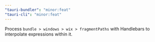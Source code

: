 ```yaml
---
"tauri-bundler": "minor:feat"
"tauri-cli": "minor:feat"
---
```


Process `bundle > windows > wix > fragmentPaths` with Handlebars to interpolate expressions within it.


